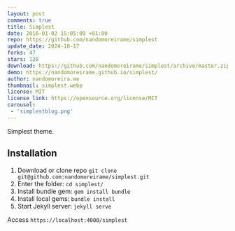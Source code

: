 ```yaml
---
layout: post
comments: true
title: Simplest
date: 2016-01-02 15:05:09 +01:00
repo: https://github.com/nandomoreirame/simplest
update_date: 2024-10-17
forks: 47
stars: 128
download: https://github.com/nandomoreirame/simplest/archive/master.zip
demo: https://nandomoreirame.github.io/simplest/
author: nandomoreira.me
thumbnail: simplest.webp
license: MIT
license_link: https://opensource.org/license/MIT
carousel:
 - 'simplestblog.png'
---
```


Simplest theme.

## Installation

1. Download or clone repo `git clone git@github.com:nandomoreirame/simplest.git`
2. Enter the folder: `cd simplest/`
3. Install bundle gem: `gem install bundle`
4. Install local gems: `bundle install`
5. Start Jekyll server: `jekyll serve`

Access `https://localhost:4000/simplest`
